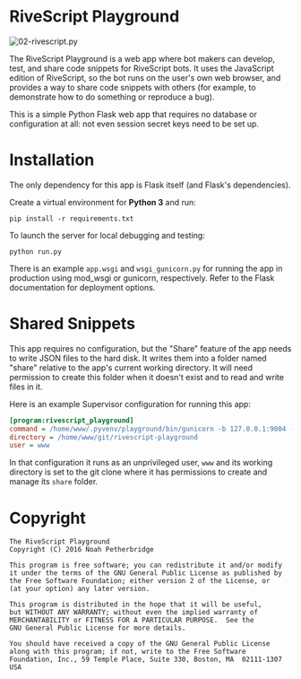 # RiveScript Playground

![02-rivescript.py](https://raw.github.com/aichaos/rivescript-playground/master/screenshot.png)

The RiveScript Playground is a web app where bot makers can develop, test, and
share code snippets for RiveScript bots. It uses the JavaScript edition of
RiveScript, so the bot runs on the user's own web browser, and provides a way
to share code snippets with others (for example, to demonstrate how to do
something or reproduce a bug).

This is a simple Python Flask web app that requires no database or
configuration at all: not even session secret keys need to be set up.

# Installation

The only dependency for this app is Flask itself (and Flask's dependencies).

Create a virtual environment for **Python 3** and run:

    pip install -r requirements.txt

To launch the server for local debugging and testing:

    python run.py

There is an example `app.wsgi` and `wsgi_gunicorn.py` for running the app in
production using mod_wsgi or gunicorn, respectively. Refer to the Flask
documentation for deployment options.

# Shared Snippets

This app requires no configuration, but the "Share" feature of the app needs to
write JSON files to the hard disk. It writes them into a folder named "share"
relative to the app's current working directory. It will need permission to
create this folder when it doesn't exist and to read and write files in it.

Here is an example Supervisor configuration for running this app:

```ini
[program:rivescript_playground]
command = /home/www/.pyvenv/playground/bin/gunicorn -b 127.0.0.1:9004 -u www -g www wsgi_gunicorn:app
directory = /home/www/git/rivescript-playground
user = www
```

In that configuration it runs as an unprivileged user, `www` and its working
directory is set to the git clone where it has permissions to create and
manage its `share` folder.

# Copyright

```
The RiveScript Playground
Copyright (C) 2016 Noah Petherbridge

This program is free software; you can redistribute it and/or modify
it under the terms of the GNU General Public License as published by
the Free Software Foundation; either version 2 of the License, or
(at your option) any later version.

This program is distributed in the hope that it will be useful,
but WITHOUT ANY WARRANTY; without even the implied warranty of
MERCHANTABILITY or FITNESS FOR A PARTICULAR PURPOSE.  See the
GNU General Public License for more details.

You should have received a copy of the GNU General Public License
along with this program; if not, write to the Free Software
Foundation, Inc., 59 Temple Place, Suite 330, Boston, MA  02111-1307  USA
```
